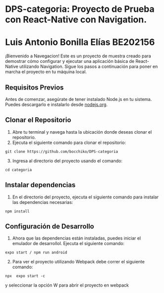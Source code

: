 # DPS-categoria: Proyecto de Prueba con React-Native con Navigation. 
# Luis Antonio Bonilla Elías BE202156
¡Bienvenido a Navegacion! Este es un proyecto de muestra creado para demostrar
cómo configurar y ejecutar una aplicación básica de React-Native utilizando Navigation. Sigue
los pasos a continuación para poner en marcha el proyecto en tu máquina local.
## Requisitos Previos
Antes de comenzar, asegúrate de tener instalado Node.js en tu sistema. Puedes
descargarlo e instalarlo desde [nodejs.org](https://nodejs.org/).
## Clonar el Repositorio
1. Abre tu terminal y navega hasta la ubicación donde deseas clonar el repositorio.
2. Ejecuta el siguiente comando para clonar el repositorio:
```
git clone https://github.com/bocchiko/DPS-categoria
```
3. Ingresa al directorio del proyecto usando el comando:
```
cd categoria
```
## Instalar dependencias
1. En el directorio del proyecto, ejecuta el siguiente comando para instalar las
dependencias necesarias:
```
npm install
```
## Configuración de Desarrollo
1. Ahora que las dependencias están instaladas, puedes iniciar el emulador de desarrollol. Ejecuta el siguiente comando:
```
expo start / npm run android
```
2. Para ver el proyecto utilizando Webpack debe correr el siguiente comando:
```
npx  expo start -c
```
y seleccionar la opción W para abrir el proyecto en webpack
